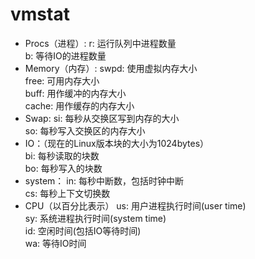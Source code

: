 # vmstat

- Procs（进程）:
r: 运行队列中进程数量  
b: 等待IO的进程数量  
- Memory（内存）:
swpd: 使用虚拟内存大小  
free: 可用内存大小  
buff: 用作缓冲的内存大小  
cache: 用作缓存的内存大小  
- Swap:
si: 每秒从交换区写到内存的大小  
so: 每秒写入交换区的内存大小  
- IO：（现在的Linux版本块的大小为1024bytes）  
bi: 每秒读取的块数  
bo: 每秒写入的块数  
- system：
in: 每秒中断数，包括时钟中断  
cs: 每秒上下文切换数  
- CPU（以百分比表示）
us: 用户进程执行时间(user time)  
sy: 系统进程执行时间(system time)  
id: 空闲时间(包括IO等待时间)  
wa: 等待IO时间  


